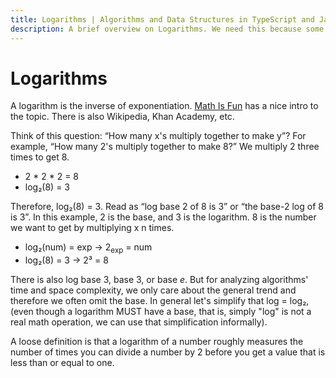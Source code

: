 ```yaml
---
title: Logarithms | Algorithms and Data Structures in TypeScript and JavaScript
description: A brief overview on Logarithms. We need this because some time and space complexity are not as simple as O(1), O(n), O(n²) or similar ones.
---
```


# Logarithms

A logarithm is the inverse of exponentiation.
[Math Is Fun](https://www.mathsisfun.com/algebra/logarithms.html) has a nice intro to the topic.
There is also Wikipedia, Khan Academy, etc.

Think of this question: “How many x's multiply together to make y”?
For example, “How many 2's multiply together to make 8?”
We multiply 2 three times to get 8.

- 2 * 2 * 2 = 8
- log₂(8) = 3

Therefore, log₂(8) = 3.
Read as “log base 2 of 8 is 3” or “the base-2 log of 8 is 3”.
In this example, 2 is the base, and 3 is the logarithm.
8 is the number we want to get by multiplying x n times.

- log₂(num) = exp → 2<sub>exp</sub> = num
- log₂(8) = 3 → 2³ = 8

There is also log base 3, base 3, or base *e*.
But for analyzing algorithms' time and space complexity, we only care about the general trend and therefore we often omit the base.
In general let's simplify that log = log₂, (even though a logarithm MUST have a base, that is, simply "log" is not a real math operation, we can use that simplification informally).

A loose definition is that a logarithm of a number roughly measures the number of times you can divide a number by 2 before you get a value that is less than or equal to one.
